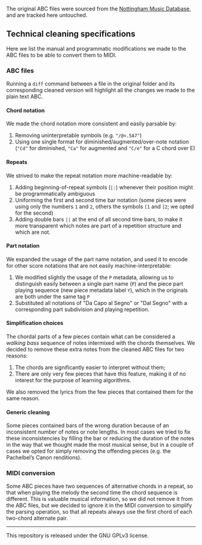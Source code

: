 The original ABC files were sourced from the [Nottingham Music Database](http://abc.sourceforge.net/NMD/), and are tracked here untouched.

## Technical cleaning specifications

Here we list the manual and programmatic modifications we made to the ABC files to be able to convert them to MIDI.

### ABC files

Running a `diff` command between a file in the original folder and its corresponding cleaned version will highlight all the changes we made to the plain text ABC.

#### Chord notation
We made the chord notation more consistent and easily parsable by:

1. Removing uninterpretable symbols (e.g. `"/@<.5A7"`)
2. Using one single format for diminished/augmented/over-note notation (`"Cd"` for diminished, `"Ca"` for augmented and `"C/e"` for a C chord over E)

#### Repeats
We strived to make the repeat notation more machine-readable by:

1. Adding beginning-of-repeat symbols (`|:`) whenever their position might be programmatically ambiguous
2. Uniforming the first and second time bar notation (some pieces were using only the numbers `1` and `2`, others the symbols `[1` and `[2`; we opted for the second)
3. Adding double bars `||` at the end of all second time bars, to make it more transparent which notes are part of a repetition structure and which are not.

#### Part notation
We expanded the usage of the part name notation, and used it to encode for other score notations that are not easily machine-interpretable:

1. We modified slightly the usage of the `P` metadata, allowing us to distinguish easily between a single part name (`P`) and the piece part playing sequence (new piece metadata label `Y`), which in the originals are both under the same tag `P`
2. Substituted all notations of "Da Capo al Segno" or "Dal Segno" with a corresponding part subdivision and playing repetition.

#### Simplification choices
The chordal parts of a few pieces contain what can be considered a _walking bass_ sequence of notes intermixed with the chords themselves. 
We decided to remove these extra notes from the cleaned ABC files for two reasons: 

1. The chords are significantly easier to interpret without them; 
2. There are only very few pieces that have this feature, making it of no interest for the purpose of learning algorithms.

We also removed the lyrics from the few pieces that contained them for the same reason.

#### Generic cleaning

Some pieces contained bars of the wrong duration because of an inconsistent number of notes or note lengths. 
In most cases we tried to fix these inconsistencies by filling the bar or reducing the duration of the notes in the way that we thought made the most musical sense, but in a couple of cases we opted for simply removing the offending pieces (e.g. the Pachelbel’s Canon renditions).

### MIDI conversion

Some ABC pieces have two sequences of alternative chords in a repeat, so that when playing the melody the second time the chord sequence is different. 
This is valuable musical information, so we did not remove it from the ABC files, but we decided to ignore it in the MIDI conversion to simplify the parsing operation, so that all repeats always use the first chord of each two-chord alternate pair.

-----
This repository is released under the GNU GPLv3 license.
